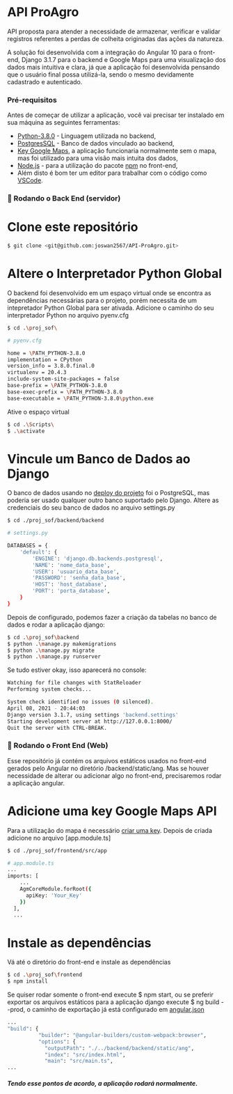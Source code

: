 # API ProAgro

API proposta para atender a necessidade de armazenar, verificar e validar registros referentes a perdas de colheita originadas das ações da natureza.

A solução foi desenvolvida com a integração do Angular 10 para o front-end, Django 3.1.7 para o backend e Google Maps para uma visualização dos dados mais intuitiva e clara, já que a aplicação foi desenvolvida pensando que o usuário final possa utilizá-la, sendo o mesmo devidamente cadastrado e autenticado.

### Pré-requisitos

Antes de começar de utilizar a aplicação, você vai precisar ter instalado em sua máquina as seguintes ferramentas:

 - [Python-3.8.0](https://www.python.org/downloads/release/python-380/) - Linguagem utilizada no backend, 
 - [PostgresSQL](https://www.postgresql.org/download/) - Banco de dados vinculado ao backend, 
 - [Key Google Maps](https://developers.google.com/maps/documentation/javascript/get-api-key), a aplicação funcionaria normalmente sem o mapa, mas foi utilizado para uma visão mais intuita dos dados, 
 - [Node.js]() - para a utilização do pacote [npm]() no front-end,
 - Além disto é bom ter um editor para trabalhar com o código como [VSCode](https://code.visualstudio.com/).

### 🎲 Rodando o Back End (servidor)

# Clone este repositório
```bash
$ git clone <git@github.com:joswan2567/API-ProAgro.git>
```
# Altere o Interpretador Python Global
O backend foi desenvolvido em um espaço virtual onde se encontra as dependências necessárias para o projeto, porém necessita de um intepretador Python Global para ser ativada. Adicione o caminho do seu interpretador Python no arquivo pyenv.cfg
```bash
$ cd .\proj_sof\

# pyenv.cfg

home = \PATH_PYTHON-3.8.0
implementation = CPython
version_info = 3.8.0.final.0
virtualenv = 20.4.3
include-system-site-packages = false
base-prefix = \PATH_PYTHON-3.8.0
base-exec-prefix = \PATH_PYTHON-3.8.0
base-executable = \PATH_PYTHON-3.8.0\python.exe
```
 Ative o espaço virtual 

```bash
$ cd .\Scripts\
$ .\activate
```
# Vincule um Banco de Dados ao Django
O banco de dados usando no [deploy do projeto](https://apiproagro.herokuapp.com/perdas) foi o PostgreSQL, mas poderia ser usado qualquer outro banco suportado pelo Django. Altere as credenciais do seu banco de dados no arquivo settings.py

```bash
$ cd ./proj_sof/backend/backend

# settings.py

DATABASES = {
    'default': {
        'ENGINE': 'django.db.backends.postgresql',
        'NAME': 'nome_data_base',
        'USER': 'usuario_data_base',
        'PASSWORD': 'senha_data_base',
        'HOST': 'host_database',
        'PORT': 'porta_database',
    }
}
```

Depois de configurado, podemos fazer a criação da tabelas no banco de dados e rodar a aplicação django:
```bash
$ cd .\proj_sof\backend
$ python .\manage.py makemigrations
$ python .\manage.py migrate
$ python .\manage.py runserver
```
Se tudo estiver okay, isso aparecerá no console:
```bash
Watching for file changes with StatReloader
Performing system checks...

System check identified no issues (0 silenced).
April 08, 2021 - 20:44:03
Django version 3.1.7, using settings 'backend.settings'
Starting development server at http://127.0.0.1:8000/
Quit the server with CTRL-BREAK.
```

### 🎲 Rodando o Front End (Web)
Esse repositório já contém os arquivos estáticos usados no front-end gerados pelo Angular no diretório /backend/static/ang. Mas se houver necessidade de alterar ou adicionar algo no front-end, precisaremos rodar a aplicação angular.

# Adicione uma key Google Maps API
Para a utilização do mapa é necessário [criar uma key](https://cursos7.com.br/como-gerar-uma-api-key-do-google-maps-para-o-tema-impreza/). Depois de criada adicione no arquivo [app.module.ts]

```bash
$ cd ./proj_sof/frontend/src/app

# app.module.ts
...
imports: [
    ...
    AgmCoreModule.forRoot({
      apiKey: 'Your_Key'
    })
  ],
  ...
```
# Instale as dependências
Vá até o diretório do front-end e instale as dependências
```bash
$ cd .\proj_sof\frontend
$ npm install
```
Se quiser rodar somente o front-end execute $ npm start, ou se preferir exportar os arquivos estáticos para a aplicação django execute $ ng build --prod, o caminho de exportação já está configurado em [angular.json]()
```bash
...
"build": {
          "builder": "@angular-builders/custom-webpack:browser",
          "options": {
            "outputPath": "./../backend/backend/static/ang",
            "index": "src/index.html",
            "main": "src/main.ts",
...
```

##### Tendo esse pontos de acordo, a aplicação rodará normalmente.

